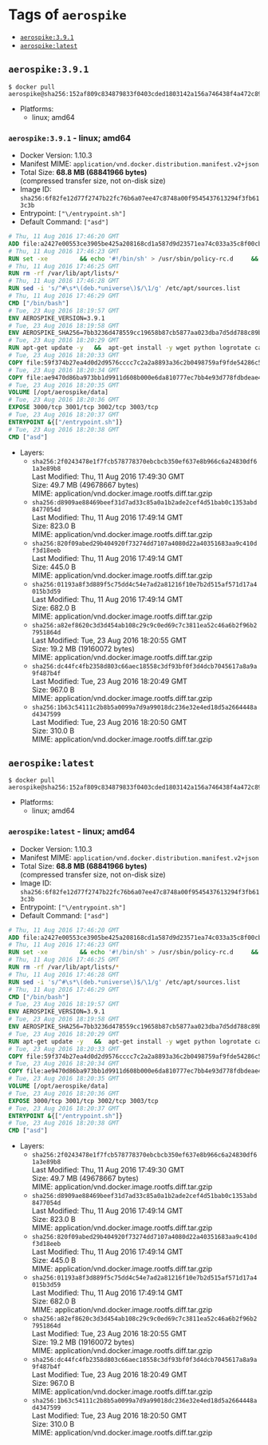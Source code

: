 <!-- THIS FILE IS GENERATED VIA './update-tag-details.sh' -->

# Tags of `aerospike`

-	[`aerospike:3.9.1`](#aerospike391)
-	[`aerospike:latest`](#aerospikelatest)

## `aerospike:3.9.1`

```console
$ docker pull aerospike@sha256:152af809c834879833f0403cded1803142a156a746438f4a472c89065c4319fe
```

-	Platforms:
	-	linux; amd64

### `aerospike:3.9.1` - linux; amd64

-	Docker Version: 1.10.3
-	Manifest MIME: `application/vnd.docker.distribution.manifest.v2+json`
-	Total Size: **68.8 MB (68841966 bytes)**  
	(compressed transfer size, not on-disk size)
-	Image ID: `sha256:6f82fe12d77f2747b22fc76b6a07ee47c8748a00f9545437613294f3fb613c3b`
-	Entrypoint: `["\/entrypoint.sh"]`
-	Default Command: `["asd"]`

```dockerfile
# Thu, 11 Aug 2016 17:46:20 GMT
ADD file:a2427e00553ce3905be425a208168cd1a587d9d23571ea74c033a35c8f00cbc0 in /
# Thu, 11 Aug 2016 17:46:23 GMT
RUN set -xe 		&& echo '#!/bin/sh' > /usr/sbin/policy-rc.d 	&& echo 'exit 101' >> /usr/sbin/policy-rc.d 	&& chmod +x /usr/sbin/policy-rc.d 		&& dpkg-divert --local --rename --add /sbin/initctl 	&& cp -a /usr/sbin/policy-rc.d /sbin/initctl 	&& sed -i 's/^exit.*/exit 0/' /sbin/initctl 		&& echo 'force-unsafe-io' > /etc/dpkg/dpkg.cfg.d/docker-apt-speedup 		&& echo 'DPkg::Post-Invoke { "rm -f /var/cache/apt/archives/*.deb /var/cache/apt/archives/partial/*.deb /var/cache/apt/*.bin || true"; };' > /etc/apt/apt.conf.d/docker-clean 	&& echo 'APT::Update::Post-Invoke { "rm -f /var/cache/apt/archives/*.deb /var/cache/apt/archives/partial/*.deb /var/cache/apt/*.bin || true"; };' >> /etc/apt/apt.conf.d/docker-clean 	&& echo 'Dir::Cache::pkgcache ""; Dir::Cache::srcpkgcache "";' >> /etc/apt/apt.conf.d/docker-clean 		&& echo 'Acquire::Languages "none";' > /etc/apt/apt.conf.d/docker-no-languages 		&& echo 'Acquire::GzipIndexes "true"; Acquire::CompressionTypes::Order:: "gz";' > /etc/apt/apt.conf.d/docker-gzip-indexes 		&& echo 'Apt::AutoRemove::SuggestsImportant "false";' > /etc/apt/apt.conf.d/docker-autoremove-suggests
# Thu, 11 Aug 2016 17:46:25 GMT
RUN rm -rf /var/lib/apt/lists/*
# Thu, 11 Aug 2016 17:46:28 GMT
RUN sed -i 's/^#\s*\(deb.*universe\)$/\1/g' /etc/apt/sources.list
# Thu, 11 Aug 2016 17:46:29 GMT
CMD ["/bin/bash"]
# Tue, 23 Aug 2016 18:19:57 GMT
ENV AEROSPIKE_VERSION=3.9.1
# Tue, 23 Aug 2016 18:19:58 GMT
ENV AEROSPIKE_SHA256=7bb3236d478559cc19658b87cb5877aa023dba7d5dd788c89b7cf75cad3fdf89
# Tue, 23 Aug 2016 18:20:29 GMT
RUN apt-get update -y   &&  apt-get install -y wget python logrotate ca-certificates   && wget "https://www.aerospike.com/artifacts/aerospike-server-community/${AEROSPIKE_VERSION}/aerospike-server-community-${AEROSPIKE_VERSION}-ubuntu16.04.tgz" -O aerospike-server.tgz   && echo "$AEROSPIKE_SHA256 *aerospike-server.tgz" | sha256sum -c -   && mkdir aerospike   && tar xzf aerospike-server.tgz --strip-components=1 -C aerospike   && dpkg -i aerospike/aerospike-server-*.deb   && mkdir -p /var/log/aerospike/   && mkdir -p /var/run/aerospike/   && rm -rf aerospike-server.tgz aerospike /var/lib/apt/lists/*
# Tue, 23 Aug 2016 18:20:33 GMT
COPY file:59f374b27ea4d0d2d9576cccc7c2a2a8893a36c2b0498759af9fde54286c59e8 in /etc/aerospike/aerospike.conf
# Tue, 23 Aug 2016 18:20:34 GMT
COPY file:ae9470d86ba973bb1d9911d608b000e6da810777ec7bb4e93d778fdbdeae4501 in /entrypoint.sh
# Tue, 23 Aug 2016 18:20:35 GMT
VOLUME [/opt/aerospike/data]
# Tue, 23 Aug 2016 18:20:36 GMT
EXPOSE 3000/tcp 3001/tcp 3002/tcp 3003/tcp
# Tue, 23 Aug 2016 18:20:37 GMT
ENTRYPOINT &{["/entrypoint.sh"]}
# Tue, 23 Aug 2016 18:20:38 GMT
CMD ["asd"]
```

-	Layers:
	-	`sha256:2f0243478e1f7fcb578778370ebcbcb350ef637e8b966c6a24830df61a3e89b8`  
		Last Modified: Thu, 11 Aug 2016 17:49:30 GMT  
		Size: 49.7 MB (49678667 bytes)  
		MIME: application/vnd.docker.image.rootfs.diff.tar.gzip
	-	`sha256:d8909ae88469beef31d7ad33c85a0a1b2ade2cef4d51bab0c1353abd8477054d`  
		Last Modified: Thu, 11 Aug 2016 17:49:14 GMT  
		Size: 823.0 B  
		MIME: application/vnd.docker.image.rootfs.diff.tar.gzip
	-	`sha256:820f09abed29b404920f73274dd7107a4080d22a40351683aa9c410df3d18eeb`  
		Last Modified: Thu, 11 Aug 2016 17:49:14 GMT  
		Size: 445.0 B  
		MIME: application/vnd.docker.image.rootfs.diff.tar.gzip
	-	`sha256:01193a8f3d889f5c75dd4c54e7ad2a81216f10e7b2d515af571d17a4015b3d59`  
		Last Modified: Thu, 11 Aug 2016 17:49:14 GMT  
		Size: 682.0 B  
		MIME: application/vnd.docker.image.rootfs.diff.tar.gzip
	-	`sha256:a82ef8620c3d3d454ab108c29c9c0ed69c7c3811ea52c46a6b2f96b27951864d`  
		Last Modified: Tue, 23 Aug 2016 18:20:55 GMT  
		Size: 19.2 MB (19160072 bytes)  
		MIME: application/vnd.docker.image.rootfs.diff.tar.gzip
	-	`sha256:dc44fc4fb2358d803c66aec18558c3df93bf0f3d4dcb7045617a8a9a9f487b4f`  
		Last Modified: Tue, 23 Aug 2016 18:20:49 GMT  
		Size: 967.0 B  
		MIME: application/vnd.docker.image.rootfs.diff.tar.gzip
	-	`sha256:1b63c54111c2b8b5a0099a7d9a99018dc236e32e4ed18d5a2664448ad4347599`  
		Last Modified: Tue, 23 Aug 2016 18:20:50 GMT  
		Size: 310.0 B  
		MIME: application/vnd.docker.image.rootfs.diff.tar.gzip

## `aerospike:latest`

```console
$ docker pull aerospike@sha256:152af809c834879833f0403cded1803142a156a746438f4a472c89065c4319fe
```

-	Platforms:
	-	linux; amd64

### `aerospike:latest` - linux; amd64

-	Docker Version: 1.10.3
-	Manifest MIME: `application/vnd.docker.distribution.manifest.v2+json`
-	Total Size: **68.8 MB (68841966 bytes)**  
	(compressed transfer size, not on-disk size)
-	Image ID: `sha256:6f82fe12d77f2747b22fc76b6a07ee47c8748a00f9545437613294f3fb613c3b`
-	Entrypoint: `["\/entrypoint.sh"]`
-	Default Command: `["asd"]`

```dockerfile
# Thu, 11 Aug 2016 17:46:20 GMT
ADD file:a2427e00553ce3905be425a208168cd1a587d9d23571ea74c033a35c8f00cbc0 in /
# Thu, 11 Aug 2016 17:46:23 GMT
RUN set -xe 		&& echo '#!/bin/sh' > /usr/sbin/policy-rc.d 	&& echo 'exit 101' >> /usr/sbin/policy-rc.d 	&& chmod +x /usr/sbin/policy-rc.d 		&& dpkg-divert --local --rename --add /sbin/initctl 	&& cp -a /usr/sbin/policy-rc.d /sbin/initctl 	&& sed -i 's/^exit.*/exit 0/' /sbin/initctl 		&& echo 'force-unsafe-io' > /etc/dpkg/dpkg.cfg.d/docker-apt-speedup 		&& echo 'DPkg::Post-Invoke { "rm -f /var/cache/apt/archives/*.deb /var/cache/apt/archives/partial/*.deb /var/cache/apt/*.bin || true"; };' > /etc/apt/apt.conf.d/docker-clean 	&& echo 'APT::Update::Post-Invoke { "rm -f /var/cache/apt/archives/*.deb /var/cache/apt/archives/partial/*.deb /var/cache/apt/*.bin || true"; };' >> /etc/apt/apt.conf.d/docker-clean 	&& echo 'Dir::Cache::pkgcache ""; Dir::Cache::srcpkgcache "";' >> /etc/apt/apt.conf.d/docker-clean 		&& echo 'Acquire::Languages "none";' > /etc/apt/apt.conf.d/docker-no-languages 		&& echo 'Acquire::GzipIndexes "true"; Acquire::CompressionTypes::Order:: "gz";' > /etc/apt/apt.conf.d/docker-gzip-indexes 		&& echo 'Apt::AutoRemove::SuggestsImportant "false";' > /etc/apt/apt.conf.d/docker-autoremove-suggests
# Thu, 11 Aug 2016 17:46:25 GMT
RUN rm -rf /var/lib/apt/lists/*
# Thu, 11 Aug 2016 17:46:28 GMT
RUN sed -i 's/^#\s*\(deb.*universe\)$/\1/g' /etc/apt/sources.list
# Thu, 11 Aug 2016 17:46:29 GMT
CMD ["/bin/bash"]
# Tue, 23 Aug 2016 18:19:57 GMT
ENV AEROSPIKE_VERSION=3.9.1
# Tue, 23 Aug 2016 18:19:58 GMT
ENV AEROSPIKE_SHA256=7bb3236d478559cc19658b87cb5877aa023dba7d5dd788c89b7cf75cad3fdf89
# Tue, 23 Aug 2016 18:20:29 GMT
RUN apt-get update -y   &&  apt-get install -y wget python logrotate ca-certificates   && wget "https://www.aerospike.com/artifacts/aerospike-server-community/${AEROSPIKE_VERSION}/aerospike-server-community-${AEROSPIKE_VERSION}-ubuntu16.04.tgz" -O aerospike-server.tgz   && echo "$AEROSPIKE_SHA256 *aerospike-server.tgz" | sha256sum -c -   && mkdir aerospike   && tar xzf aerospike-server.tgz --strip-components=1 -C aerospike   && dpkg -i aerospike/aerospike-server-*.deb   && mkdir -p /var/log/aerospike/   && mkdir -p /var/run/aerospike/   && rm -rf aerospike-server.tgz aerospike /var/lib/apt/lists/*
# Tue, 23 Aug 2016 18:20:33 GMT
COPY file:59f374b27ea4d0d2d9576cccc7c2a2a8893a36c2b0498759af9fde54286c59e8 in /etc/aerospike/aerospike.conf
# Tue, 23 Aug 2016 18:20:34 GMT
COPY file:ae9470d86ba973bb1d9911d608b000e6da810777ec7bb4e93d778fdbdeae4501 in /entrypoint.sh
# Tue, 23 Aug 2016 18:20:35 GMT
VOLUME [/opt/aerospike/data]
# Tue, 23 Aug 2016 18:20:36 GMT
EXPOSE 3000/tcp 3001/tcp 3002/tcp 3003/tcp
# Tue, 23 Aug 2016 18:20:37 GMT
ENTRYPOINT &{["/entrypoint.sh"]}
# Tue, 23 Aug 2016 18:20:38 GMT
CMD ["asd"]
```

-	Layers:
	-	`sha256:2f0243478e1f7fcb578778370ebcbcb350ef637e8b966c6a24830df61a3e89b8`  
		Last Modified: Thu, 11 Aug 2016 17:49:30 GMT  
		Size: 49.7 MB (49678667 bytes)  
		MIME: application/vnd.docker.image.rootfs.diff.tar.gzip
	-	`sha256:d8909ae88469beef31d7ad33c85a0a1b2ade2cef4d51bab0c1353abd8477054d`  
		Last Modified: Thu, 11 Aug 2016 17:49:14 GMT  
		Size: 823.0 B  
		MIME: application/vnd.docker.image.rootfs.diff.tar.gzip
	-	`sha256:820f09abed29b404920f73274dd7107a4080d22a40351683aa9c410df3d18eeb`  
		Last Modified: Thu, 11 Aug 2016 17:49:14 GMT  
		Size: 445.0 B  
		MIME: application/vnd.docker.image.rootfs.diff.tar.gzip
	-	`sha256:01193a8f3d889f5c75dd4c54e7ad2a81216f10e7b2d515af571d17a4015b3d59`  
		Last Modified: Thu, 11 Aug 2016 17:49:14 GMT  
		Size: 682.0 B  
		MIME: application/vnd.docker.image.rootfs.diff.tar.gzip
	-	`sha256:a82ef8620c3d3d454ab108c29c9c0ed69c7c3811ea52c46a6b2f96b27951864d`  
		Last Modified: Tue, 23 Aug 2016 18:20:55 GMT  
		Size: 19.2 MB (19160072 bytes)  
		MIME: application/vnd.docker.image.rootfs.diff.tar.gzip
	-	`sha256:dc44fc4fb2358d803c66aec18558c3df93bf0f3d4dcb7045617a8a9a9f487b4f`  
		Last Modified: Tue, 23 Aug 2016 18:20:49 GMT  
		Size: 967.0 B  
		MIME: application/vnd.docker.image.rootfs.diff.tar.gzip
	-	`sha256:1b63c54111c2b8b5a0099a7d9a99018dc236e32e4ed18d5a2664448ad4347599`  
		Last Modified: Tue, 23 Aug 2016 18:20:50 GMT  
		Size: 310.0 B  
		MIME: application/vnd.docker.image.rootfs.diff.tar.gzip

